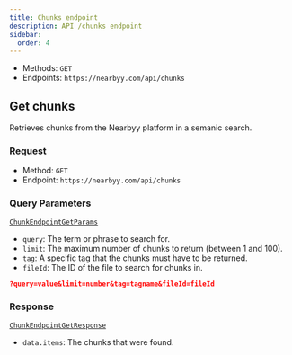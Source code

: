 ```yaml
---
title: Chunks endpoint
description: API /chunks endpoint
sidebar:
  order: 4
---
```


- Methods: `GET`
- Endpoints: `https://nearbyy.com/api/chunks`

## Get chunks

Retrieves chunks from the Nearbyy platform in a semanic search.

### Request

- Method: `GET`
- Endpoint: `https://nearbyy.com/api/chunks`

### Query Parameters

[`ChunkEndpointGetParams`](../types#chunkendpointgetparams)

- `query`: The term or phrase to search for.
- `limit`: The maximum number of chunks to return (between 1 and 100).
- `tag`: A specific tag that the chunks must have to be returned.
- `fileId`: The ID of the file to search for chunks in.

```json "query" "limit" title="Query Parameters"
?query=value&limit=number&tag=tagname&fileId=fileId
```

### Response

[`ChunkEndpointGetResponse`](../types#chunkendpointgetresponse)

- `data.items`: The chunks that were found.
